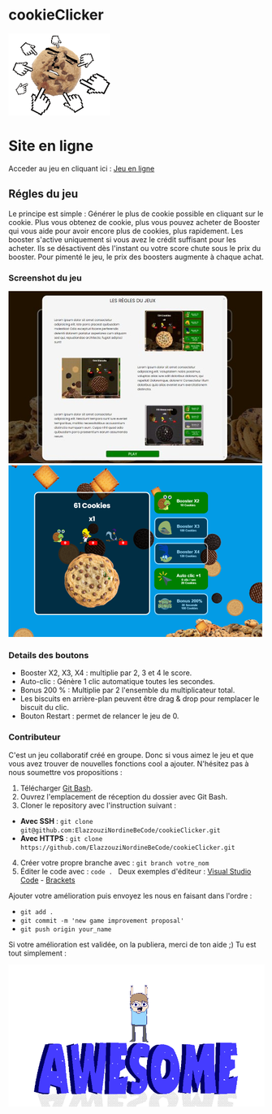 # cookieClicker

![Gif d'un cookie qui se fait cliquer](./assets/ReadMe/first.gif "Gif d'un cookie qui se fait cliquer")

# Site en ligne

Acceder au jeu en cliquant ici : [Jeu en ligne](https://elazzouzinordinebecode.github.io/cookieClicker/)

## Régles du jeu

Le principe est simple : Générer le plus de cookie possible en cliquant sur le cookie. Plus vous obtenez de cookie, plus vous pouvez acheter de Booster qui vous aide pour avoir encore plus de cookies, plus rapidement. Les booster s'active uniquement si vous avez le crédit suffisant pour les acheter. Ils se désactivent dès l'instant ou votre score chute sous le prix du booster. Pour pimenté le jeu, le prix des boosters augmente à chaque achat.

### Screenshot du jeu

![Screenshot du pop up regle du jeu](./assets/ReadMe/MOB1.jpg "Screenshot des regles du jeu") ![Screenshot du du jeu](./assets/ReadMe/MOB2.png "Screenshot du jeu")

### Details des boutons

- Booster X2, X3, X4 : multiplie par 2, 3 et 4 le score.
- Auto-clic : Génère 1 clic automatique toutes les secondes.
- Bonus 200 % : Multiplie par 2 l'ensemble du multiplicateur total.
- Les biscuits en arrière-plan peuvent être drag & drop pour remplacer le biscuit du clic.
- Bouton Restart : permet de relancer le jeu de 0.

### Contributeur

C'est un jeu collaboratif créé en groupe. Donc si vous aimez le jeu et que vous avez trouver de nouvelles fonctions cool a ajouter. N'hésitez pas à nous soumettre vos propositions :

1. Télécharger [Git Bash](https://git-scm.com/downloads).
2. Ouvrez l'emplacement de réception du dossier avec Git Bash.
3. Cloner le repository avec l'instruction suivant :

- **Avec SSH** : `git clone git@github.com:ElazzouziNordineBeCode/cookieClicker.git`
- **Avec HTTPS** : `git clone https://github.com/ElazzouziNordineBeCode/cookieClicker.git`

4. Créer votre propre branche avec : `git branch votre_nom`
5. Éditer le code avec : `code . `
   Deux exemples d'éditeur : [Visual Studio Code](https://code.visualstudio.com/download) - [Brackets](https://brackets.io/)

Ajouter votre amélioration puis envoyez les nous en faisant dans l'ordre :

- `git add .`
- `git commit -m 'new game improvement proposal'`
- `git push origin your_name`

Si votre amélioration est validée, on la publiera, merci de ton aide ;)
Tu est tout simplement :

![Gif Awsome](./assets/ReadMe/awesome.gif "Gif d'un garçon qui saute sur le mot awsome")
